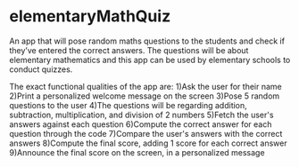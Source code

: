 # elementaryMathQuiz
An app that will pose random maths questions to the students and check if they’ve entered the correct answers. The questions will be about elementary mathematics and this app can be used by elementary schools to conduct quizzes.

The exact functional qualities of the app are:
1)Ask the user for their name
2)Print a personalized welcome message on the screen
3)Pose 5 random questions to the user
4)The questions will be regarding addition, subtraction, multiplication, and division of 2 numbers
5)Fetch the user's answers against each question
6)Compute the correct answer for each question through the code
7)Compare the user's answers with the correct answers
8)Compute the final score, adding 1 score for each correct answer
9)Announce the final score on the screen, in a personalized message
